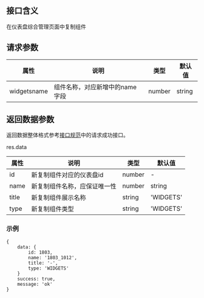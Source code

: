 
## 接口含义
在仪表盘综合管理页面中复制组件


## 请求参数

| 属性  | 说明         | 类型   | 默认值 |
| ----- | ----------- | ------ | ------ |
| widgetsname | 组件名称，对应新增中的name字段 | number|string | -    |


## 返回数据参数

返回数据整体格式参考[接口规范](#/guide/specification)中的请求成功接口。


res.data

| 属性  | 说明         | 类型   | 默认值 |
| ----- | ----------- | ------ | ------ |
| id | 新复制组件对应的仪表盘id | number | -    |
| name | 新复制组件名称，应保证唯一性 | number|string | -    |
| title | 新复制组件展示名称 | string | 'WIDGETS'   |
| type | 新复制组件类型 | string | 'WIDGETS'    |

### 示例

<div class="normal-code">

```
{
    data: {
        id: 1803,
        name: '1803_1012',
        title: '-',
        type: 'WIDGETS'
    }
    success: true,
    message: 'ok'
}
```
</div>
